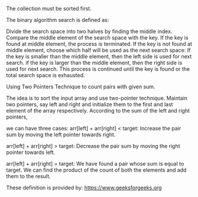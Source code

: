 The collection must be sorted first.

The binary algorithm search is defined as:

Divide the search space into two halves by finding the middle index.
Compare the middle element of the search space with the key.
If the key is found at middle element, the process is terminated.
If the key is not found at middle element, choose which half will be used as the next search space:
If the key is smaller than the middle element, then the left side is used for next search.
if the key is larger than the middle element, then the right side is used for next search.
This process is continued until the key is found or the total search space is exhausted.


Using Two Pointers Technique to count pairs with given sum.

The idea is to sort the input array and use two-pointer technique. Maintain two pointers, say left and right
and initialize them to the first and last element of the array respectively. According to the sum of the left and right pointers,

we can have three cases:
arr[left] + arr[right] < target: Increase the pair sum by moving the left pointer towards right.

arr[left] + arr[right] > target: Decrease the pair sum by moving the right pointer towards left.

arr[left] + arr[right] = target: We have found a pair whose sum is equal to target. We can find the product of the count
of both the elements and add them to the result.

These definition is provided by: https://www.geeksforgeeks.org
